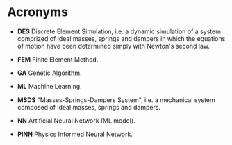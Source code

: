 # Acronyms

- **DES** Discrete Element Simulation, i.e. a dynamic simulation of a system comprized of ideal masses, springs and dampers in which the equations of motion have been determined simply with Newton's second law.

- **FEM** Finite Element Method.

- **GA** Genetic Algorithm.

- **ML** Machine Learning.

- **MSDS** "Masses-Springs-Dampers System", i.e. a mechanical system composed of ideal masses, springs and dampers.

- **NN** Artificial Neural Network (ML model).

- **PINN** Physics Informed Neural Network.
